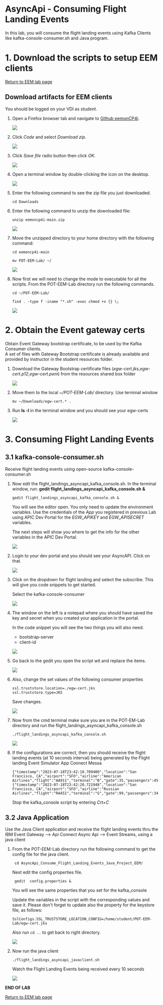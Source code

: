 
# AsyncApi - Consuming Flight Landing Events

In this lab, you will consume the flight landing events using Kafka Clients like kafka-console-consumer.sh and Java program.

# 1. Download the scripts to setup EEM clients

[Return to EEM lab page](../index.md)

<a name="download"></a>
## Download artifacts for EEM clients

You should be logged on your VDI as *student*.

1. Open a Firefox browser tab and navigate to [Github eemonCP4i](https://github.com/jjodl/eemoncp4i).

	![](./images/setup1.png)

1. Click *Code* and select *Download zip*.

	![](./images/setup2.png)

1. Click *Save file* radio button then click *OK*.

	![](./images/setup3.png)

1. Open a terminal window by double-clicking the icon on the desktop.

	![](./images/image111.png)

1. Enter the following command to see the zip file you just downloaded.

	```
	cd Downloads
	```

1. Enter the following command to unzip the downloaded file:

	```
	unzip eemoncp4i-main.zip
	```

	![](./images/setup4.png)

1. Move the unzipped directory to your home directory with the following command:

	```
	cd eemoncp4i-main
	```

	```
	mv POT-EEM-Lab/ ~/
	```

	![](./images/setup5.png)

1. Now first we will need to change the mode to executable for all the scripts.   From the POT-EEM-Lab directory run the following commands.

	```
	cd ~/POT-EEM-Lab/
	```

	```
	find . -type f -iname "*.sh" -exec chmod +x {} \;
	```

	![](./images/setup6.png)



# 2. Obtain the Event gateway certs

Obtain Event Gateway bootstrap certificate, to be used by the Kafka Consumer clients. <br>
A set of files with Gateway Bootstrap certificate is already available and provided by instructor in the student resources folder.

1. Download the Gateway Bootstrap certificate files (*egw-cert.jks*,*egw-cert.p12*,*egw-cert.pem*) from the resources shared box folder

	![](./images/setup7.png)

1. Move them to the local *~/POT-EEM-Lab/* directory. Use terminal window

	```
	mv ~/Downloads/egw-cert.* .
	```

1. Run **ls -l** in the terminal window and you should see your egw-certs

	![](./images/client4b.png)

# 3. Consuming Flight Landing Events
## 3.1 kafka-console-consumer.sh

Receive flight landing events using open-source kafka-console-consumer.sh <br>
1. Now edit the flight_landings_asyncapi_kafka_console.sh. In the terminal window, run: **gedit flight_landings_asyncapi_kafka_console.sh &**

	```
	gedit flight_landings_asyncapi_kafka_console.sh &
	```

	You will see the editor open.  You only need to update the environment variables. Use the credentials of the *App* you registered in previous Lab using APIC Dev Portal for the *EGW_APIKEY* and *EGW_APISECRET* variables.

	The next steps will show you where to get the info for the other variables in the APIC Dev Portal.

	![](./images/client5.png)

1. Login to your dev portal and you should see your AsyncAPI.  Click on that.

	![](./images/client6.png)

1. Click on the dropdown for flight landing and select the subscribe.  This will give you code snippets to get started.

	Select the kafka-console-consumer

	![](./images/client7.png)

1. The window on the left is a notepad where you should have saved the key and secret when you created your application in the portal.

	In the code snippet you will see the two things you will also need.
	- bootstrap-server
	- client-id  

	![](./images/client8.png)

1. Go back to the gedit you open the script wit and replace the items.

	![](./images/client9.png)

1. Also, change the set values of the following consumer properties
	```
	ssl.truststore.location=./egw-cert.jks
	ssl.truststore.type=JKS
	```

	Save changes.

	![](./images/client9a.png)

1. Now from the cmd terminal make sure you are in the POT-EM-Lab directory and run the flight_landings_asyncapi_kafka_console.sh

	```
	./flight_landings_asyncapi_kafka_console.sh
	```

	![](./images/client10.png)

1. If the configurations are correct, then you should receive the flight landing events (at 10 seconds interval) being generated by the Flight landing Event Simulator App Connect Messa
	```
	{"timestamp":"2023-07-18T23:42:10.709400","location":"San Francisco, CA","airport":"SFO","airline":"American Airlines","flight":"AA911","terminal":"B","gate":35,"passengers":45}
	{"timestamp":"2023-07-18T23:42:20.721948","location":"San Francisco, CA","airport":"SFO","airline":"Russian Airlines","flight":"RA451","terminal":"G","gate":99,"passengers":34}
	```

	Stop the kafka_console script by entering *Crt+C*

## 3.2 Java Application

Use the Java Client application and receive the flight landing events thru the IBM Event Gateway --> Api Connect Async Api --> Event Streams, using a java client<br>

1. From the POT-EEM-Lab directory run the following command to get the config file for the java client.
	```
	 cd AsyncApi_Consume_Flight_Landing_Events_Java_Project_EEM/
	```
	Next edit the config properties file.
	```
	 gedit  config.properties &
	```
	You will see the same properties that you set for the kafka_console

	Update the variables in the script with the corresponding values and save it. Please don't forget to update also the property for the keystore file, as follows:
	```
	SslConfigs.SSL_TRUSTSTORE_LOCATION_CONFIG=/home/student/POT-EEM-Lab/egw-cert.jks
	```

	Also run ```cd ..``` to get back to right directory.

	![](./images/client11.png)

1. Now run the java client
	```
	./flight_landings_asyncapi_javaclient.sh
	```
	Watch the Flight Landing Events being received every 10 seconds

	![](./images/client12.png)


<b> END OF LAB </b>

[Return to EEM lab page](../index.md)
